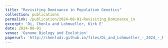 ```yaml
---
title: "Revisiting Dominance in Population Genetics"
collection: publications
permalink: /publication/2024-08-01-Revisiting_Dominance_in
excerpt: 'Di, Chenlu and Lohmueller, Kirk E'
date: 2024-08-01
venue: 'Genome Biology and Evolution'
paperurl: 'http://chenludi.github.io/files/Di_and_Lohmueller_-_2024_-_Revisiting_Dominance_in_Population_Genetics.pdf'
---
```

